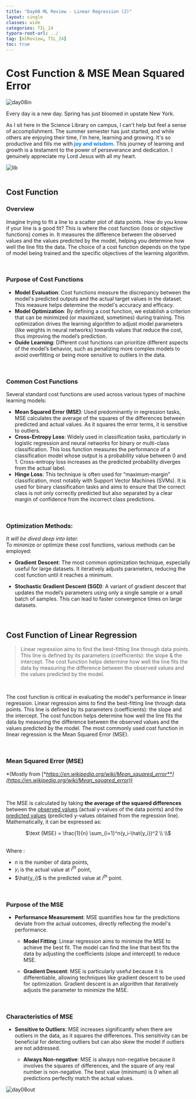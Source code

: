 ```yaml
---
title: "Day08 ML Review - Linear Regression (2)"
layout: single
classes: wide
categories: TIL_24
typora-root-url: ../
tag: [mlReview, TIL_24]
toc: true
---
```


# Cost Function & MSE Mean Squared Error

<img src="/blog/images/2024-05-23-TIL24_Day8/20D36117-06D4-4077-9EDC-68C0B43EE283.jpeg" alt="day08in">

Every day is a new day. Spring has just bloomed in upstate New York.

As I sit here in the Science Library on campus, I can't help but feel a sense of accomplishment. The summer semester has just started, and while others are enjoying their time, I'm here, learning and growing. It's so productive and fills me with <font color="#0384fc">**joy and wisdom.**</font> This journey of learning and growth is a testament to the power of perseverance and dedication. I genuinely appreciate my Lord Jesus with all my heart.



<img src="/blog/images/2024-05-23-TIL24_Day8/4C4610FF-B8AD-4674-95E2-2F7E432692FF_1_102_a.jpeg" alt="lib"><br><br>

## **Cost Function**

### **Overview**

Imagine trying to fit a line to a scatter plot of data points. How do you know if your line is a good fit? This is where the cost function (loss or objective functions) comes in. It measures the difference between the observed values and the values predicted by the model, helping you determine how well the line fits the data. The choice of a cost function depends on the type of model being trained and the specific objectives of the learning algorithm.

<br>

### **Purpose of Cost Functions**

- **Model** **Evaluation**: Cost functions measure the discrepancy between the model's predicted outputs and the actual target values in the dataset. This measure helps determine the model's accuracy and efficacy.
- **Model** **Optimization**: By defining a cost function, we establish a criterion that can be minimized (or maximized, sometimes) during training. This optimization drives the learning algorithm to adjust model parameters (like weights in neural networks) towards values that reduce the cost, thus improving the model’s prediction.
- **Guide** **Learning**: Different cost functions can prioritize different aspects of the model’s behavior, such as penalizing more complex models to avoid overfitting or being more sensitive to outliers in the data.

<br>

### Common Cost Functions

Several standard cost functions are used across various types of machine learning models:

- **Mean Squared Error (MSE)**: Used predominantly in regression tasks, MSE calculates the average of the squares of the differences between predicted and actual values. As it squares the error terms, it is sensitive to outliers.
- **Cross-Entropy Loss**: Widely used in classification tasks, particularly in logistic regression and neural networks for binary or multi-class classification. This loss function measures the performance of a classification model whose output is a probability value between 0 and 1. Cross-entropy loss increases as the predicted probability diverges from the actual label.
- **Hinge Loss**: This technique is often used for “maximum-margin” classification, most notably with Support Vector Machines (SVMs). It is used for binary classification tasks and aims to ensure that the correct class is not only correctly predicted but also separated by a clear margin of confidence from the incorrect class predictions.

<br>

### **Optimization Methods**:  

*It will be dived deep into later.* <br>
 To minimize or optimize these cost functions, various methods can be employed:

- **Gradient** **Descent**: The most common optimization technique, especially useful for large datasets. It iteratively adjusts parameters, reducing the cost function until it reaches a minimum.

- **Stochastic Gradient Descent (SGD)**: A variant of gradient descent that updates the model’s parameters using only a single sample or a small batch of samples. This can lead to faster convergence times on large datasets.

<br>

## Cost Function of Linear Regression

> Linear regression aims to find the best-fitting line through data points. This line is defined by its parameters (coefficients): the slope & the intercept.  The cost function helps determine how well the line fits the data by measuring the difference between the observed values and the values predicted by the model. 

<br>

The cost function is critical in evaluating the model's performance in linear regression. Linear regression aims to find the best-fitting line through data points. This line is defined by its parameters (coefficients): the slope and the intercept. The cost function helps determine how well the line fits the data by measuring the difference between the observed values and the values predicted by the model. The most commonly used cost function in linear regression is the Mean Squared Error (MSE).

<br>

### Mean Squared Error (MSE)



*(Mostly from [**https://en.wikipedia.org/wiki/Mean_squared_error**](https://en.wikipedia.org/wiki/Mean_squared_error))*

<br>

The MSE is calculated by taking **the average of the squared differences** between the <u>observed values</u> (actual y-values of the data points) and the <u>predicted values</u> (predicted y-values obtained from the regression line). Mathematically, it can be expressed as: <br>

<center> $\text {MSE} = \frac{1}{n} \sum_{i=1}^n(y_i-\hat{y_i})^2   \\
\\$  </center>
<br>

Where : 

* $n$ is the number of data points,
* $y_i$ is the actual value at $i^{th}$ point,
* $\hat{y_i}$ is the predicted value at $i^{th}$ point.

<br>

### Purpose of the MSE

- **Performance Measurement**: MSE quantifies how far the predictions deviate from the actual outcomes, directly reflecting the model's performance.


  - **Model Fitting**: Linear regression aims to minimize the MSE to achieve the best fit. The model can find the line that best fits the data by adjusting the coefficients (slope and intercept) to reduce MSE.


  - **Gradient Descent**: MSE is particularly useful because it is differentiable, allowing techniques like gradient descent to be used for optimization. Gradient descent is an algorithm that iteratively adjusts the parameter to minimize the MSE.


<br>

### Characteristics of MSE

- **Sensitive to Outliers**: MSE increases significantly when there are outliers in the data, as it squares the differences. This sensitivity can be beneficial for detecting outliers but can also skew the model if outliers are not addressed.


  - **Always Non-negative**: MSE is always non-negative because it involves the squares of differences, and the square of any real number is non-negative. The best value (minimum) is 0 when all predictions perfectly match the actual values.




<img src= "/blog/images/2024-05-23-TIL24_Day8/BF26A6E3-700A-4C37-BA1E-2F0DA46AEE40.jpeg" alt="day08out">
